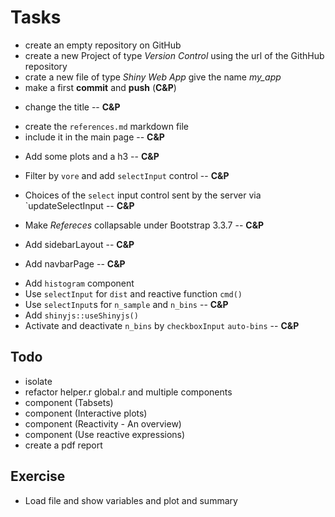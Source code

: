 # Tasks

- create an empty repository on GitHub
- create a new Project of type _Version Control_ using the url of the GithHub repository 
- crate a new file of type _Shiny Web App_ give the name _my_app_
- make a first **commit** and **push** (**C&P**)

<!--- -->
- change the title
-- **C&P**

<!--- -->
- create the `references.md` markdown file
- include it in the main page
-- **C&P**

<!--- -->
- Add some plots and a h3
-- **C&P**

<!--- -->
- Filter by `vore` and add `selectInput` control
-- **C&P**

<!--- -->
- Choices of the `select` input control sent by the server via `updateSelectInput
-- **C&P**

<!--- -->
- Make _Refereces_ collapsable under Bootstrap 3.3.7
-- **C&P**

<!--- -->
- Add sidebarLayout
-- **C&P**

<!--- -->
- Add navbarPage
-- **C&P**

<!--- -->
- Add `histogram` component
- Use `selectInput` for `dist` and reactive function `cmd()`
- Use `selectInput`s for `n_sample` and `n_bins`
-- **C&P**
- Add `shinyjs::useShinyjs()` 
- Activate and deactivate `n_bins` by `checkboxInput` `auto-bins`
-- **C&P**

<!--- -->
## Todo
- isolate
- refactor helper.r global.r and multiple components
- component (Tabsets)
- component (Interactive plots)
- component (Reactivity - An overview)
- component (Use reactive expressions)
- create a pdf report

<!--- -->
## Exercise
- Load file and show variables and plot and summary

